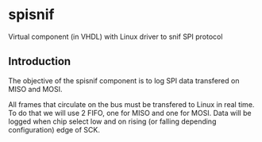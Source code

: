spisnif
=======

Virtual component (in VHDL) with Linux driver to snif SPI protocol

Introduction
------------

The objective of the spisnif component is to log SPI data transfered on MISO and
MOSI.

All frames that circulate on the bus must be transfered to Linux in real time.
To do that we will use 2 FIFO, one for MISO and one for MOSI.
Data will be logged when chip select low and on rising (or falling depending
configuration) edge of SCK.
